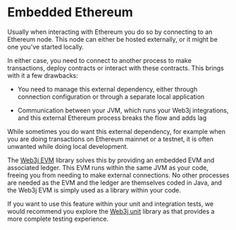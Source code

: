Embedded Ethereum
=================

Usually when interacting with Ethereum you do so by connecting to an Ethereum node. This node can either be hosted externally, or it might be one you've started locally.

In either case, you need to connect to another process to make transactions, deploy contracts or interact with these contracts. This brings with it a few drawbacks:

* You need to manage this external dependency, either through connection configuration or through a separate local application

* Communication between your JVM, which runs your Web3j integrations, and this external Ethereum process breaks the flow and adds lag

While sometimes you do want this external dependency, for example when you are doing transactions on Ethereum mainnet or a testnet, it is often unwanted while doing local development.

The [Web3j EVM](https://github.com/web3j/web3j-evm) library solves this by providing an embedded EVM and associated ledger. This EVM runs within the same JVM as your code, freeing you from needing to make external connections. No other processes are needed as the EVM and the ledger are themselves coded in Java, and the Web3j EVM is simply used as a library within your code.

If you want to use this feature within your unit and integration tests, we would recommend you explore the [Web3j unit](https://github.com/web3j/web3j-unit) library as that provides a more complete testing experience.

